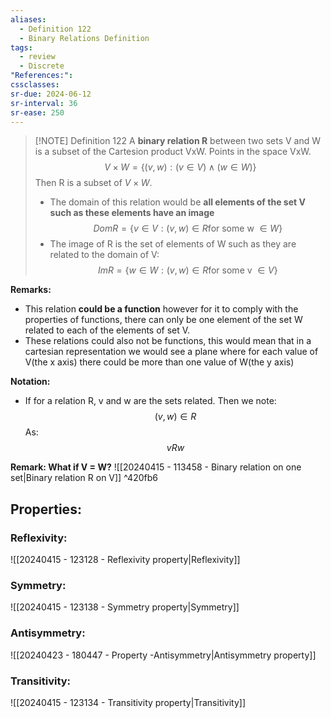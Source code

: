 ```yaml
---
aliases:
  - Definition 122
  - Binary Relations Definition
tags:
  - review
  - Discrete
"References:": 
cssclasses:
sr-due: 2024-06-12
sr-interval: 36
sr-ease: 250
---
```


> [!NOTE] Definition 122 
> A **binary relation R** between two sets V and W is a subset of the Cartesion product VxW. Points in the space VxW. 
> $$
> V \times W = \{(v,w):(v\in V)\land (w\in W)\}
> $$
> Then R is a subset of $V\times W$. 
> + The domain of this relation would be **all elements of the set V such as these elements have an image**
> $$
> Dom R = \{v \in V : (v,w)\in R \text{for some w }\in W\}
> $$
> + The image of R is the set of elements of W such as they are related to the domain of V: 
> $$
> Im R = \{w \in W: (v,w)\in R\text{for some v }\in V\}
> $$
> 

**Remarks:** 
+ This relation **could be a function** however for it to comply with the properties of functions, there can only be one element of the set W related to each of the elements of set V. 
+ These relations could also not be functions, this would mean that in a cartesian representation we would see a plane where for each value of V(the x axis) there could be more than one value of W(the y axis)

**Notation:**
+ If for a relation R, v and w are the sets related. Then we note: 
$$
(v,w)\in R 
$$
As: 
$$
vRw
$$


**Remark: What if V = W?** 
![[20240415 - 113458 - Binary relation on one set|Binary relation R on V]] ^420fb6
## Properties: 
### Reflexivity: 
![[20240415 - 123128 - Reflexivity property|Reflexivity]]
### Symmetry:

![[20240415 - 123138 - Symmetry property|Symmetry]]
### Antisymmetry:

![[20240423 - 180447 - Property -Antisymmetry|Antisymmetry property]]

### Transitivity: 
![[20240415 - 123134 - Transitivity property|Transitivity]]
